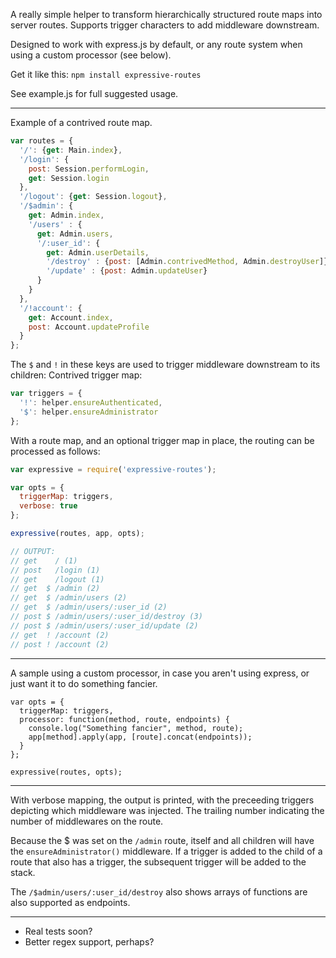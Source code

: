 A really simple helper to transform hierarchically structured route maps into server routes.
Supports trigger characters to add middleware downstream.

Designed to work with express.js by default, or any route system when using a custom processor (see below).

Get it like this: `npm install expressive-routes`

See example.js for full suggested usage.

---

Example of a contrived route map.

```javascript
var routes = {
  '/': {get: Main.index},
  '/login': {
    post: Session.performLogin,
    get: Session.login
  },
  '/logout': {get: Session.logout},
  '/$admin': {
    get: Admin.index,
    '/users' : {
      get: Admin.users,
      '/:user_id': {
        get: Admin.userDetails,
        '/destroy' : {post: [Admin.contrivedMethod, Admin.destroyUser]},
        '/update' : {post: Admin.updateUser}
      }
    }
  },
  '/!account': {
    get: Account.index,
    post: Account.updateProfile
  }
};
```

The `$` and `!` in these keys are used to trigger middleware downstream to its children:
Contrived trigger map:

```javascript
var triggers = {
  '!': helper.ensureAuthenticated,
  '$': helper.ensureAdministrator
};
```

With a route map, and an optional trigger map in place, the routing can be processed as follows:

```javascript
var expressive = require('expressive-routes');

var opts = {
  triggerMap: triggers,
  verbose: true
};

expressive(routes, app, opts);

// OUTPUT:
// get    / (1)
// post   /login (1)
// get    /logout (1)
// get  $ /admin (2)
// get  $ /admin/users (2)
// get  $ /admin/users/:user_id (2)
// post $ /admin/users/:user_id/destroy (3)
// post $ /admin/users/:user_id/update (2)
// get  ! /account (2)
// post ! /account (2)
```

---

A sample using a custom processor, in case you aren't using express, or just want it to do something fancier.
```
var opts = {
  triggerMap: triggers,
  processor: function(method, route, endpoints) {
    console.log("Something fancier", method, route);
    app[method].apply(app, [route].concat(endpoints));
  }
};

expressive(routes, opts);
```

---

With verbose mapping, the output is printed, with the preceeding triggers depicting which middleware was injected. The trailing number indicating the number of middlewares on the route.

Because the $ was set on the `/admin` route, itself and all children will have the `ensureAdministrator()` middleware. 
If a trigger is added to the child of a route that also has a trigger, the subsequent trigger will be added to the stack.

The `/$admin/users/:user_id/destroy` also shows arrays of functions are also supported as endpoints.

------

+ Real tests soon?
+ Better regex support, perhaps?